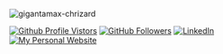 <!--
**type-null/type-null** is a ✨ _special_ ✨ repository because its `README.md` (this file) appears on your GitHub profile.

Here are some ideas to get you started:

- 🔭 I’m currently working on ...
- 🌱 I’m currently learning ...
- 👯 I’m looking to collaborate on ...
- 🤔 I’m looking for help with ...
- 💬 Ask me about ...
- 📫 How to reach me: ...
- 😄 Pronouns: ...
- ⚡ Fun fact: ...
-->

![gigantamax-chrizard](https://i.imgur.com/EsBD14j.png)

<p align="left">
	<a href="https://github.com/type-null"><img src="https://visitor-badge.glitch.me/badge?page_id=type-null.type-null" alt="Github Profile Vistors"></a>
  	<a href="https://github.com/type-null"><img src="https://img.shields.io/github/followers/type-null?label=GitHub&style=social" alt="GitHub Followers"></a>
	<a href="https://www.linkedin.com/in/weihangren"><img src="https://img.shields.io/badge/LinkedIn--_.svg?style=social&logo=linkedin" alt="LinkedIn"></a>
	<a href="https://type-null.github.io/"><img src="https://img.shields.io/badge/Weihang--_.svg?style=social&logo=data%3Aimage%2Fpng%3Bbase64%2CiVBORw0KGgoAAAANSUhEUgAAADUAAAAmCAYAAABkpNNFAAAClUlEQVRYw81Y25HcIBBsqZQADoEUSEEp6BJw1TkEbwinEHwfDsAbwimFCcGEYFLwDzprETM8hLTma4ul0DTd08ww4OtPBeAP9uMO4AXx8QvAFMx9AeAia0cAH5H5G4DZ%2F%2F7w62qH83vNADCg65yfVMFCLWximLklMs%2FtY9FuKABv%2Fvc8oOsAgCInJYHSBcErZp7QfkxbUJYJRkUkVRq8uYCphxgkUCsAygRVMn8GS59jQNeXgjKFjOgDLHXCf7%2B5gxzQJ5nKlZkWJHyF9LZMdZIcVKEhhDmoL8ynnfzWD%2BkDLheT65NA9f02eY%2BCMpmg6Ar5cacXA6lSlpqQr2Mqj1OYchl5ohP75TB9qvTCnCJBUktDUHQ%2BqL5PnaAWggzNxfwfTPUPOeUSeZFiaivXp9xRIVPrB00BU5xj0sU1H5tTNaCccFfp54F6ZIoizZ8WSp7Fr1fM%2BhZ2%2FgrgR0GzuAPlBKMwzKmH7OonOt%2BdY4pzQC5IKgB1pvRu%2F9r5vVFwoBQToGWYbQXKCay85BiF9F6hGSlZ5gBagVqYmCamM98xJTmgyWQKwstQLVN3bxgxE5lzQBEDSjMBUkEXTAcM4JU5vDmXqZwO1grl0tjYJDgJjv67VsqpEjmRUFmcYefvAL5zz2I1TKUuUZvRRx2183sBqK7m41R5EEcGMfluwo47Jj%2FHvFdIIGoOopYtw6QHSfJDBaicgG0jUG8pa9%2B%2BUYRBjgUBcpd2yP7RYb0Tjsw9ShJTrkJK1PjSlex9ZAyDJKZshZSuAvUuSPDGGUUqR6jC3VqCWsumKXKNjACWGqZsReCtW44YqFWCLCgI7wxUYdmtQUmV%2BzcJlGVAOWE954CtO16uclcAphSoGkZMg3eJI5X79BeUL8dS1BiGuwAAAABJRU5ErkJggg%3D%3D" alt="My Personal Website"></a>
</p>
